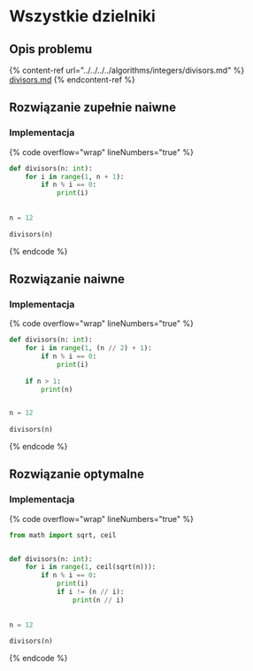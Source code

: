 # Wszystkie dzielniki

## Opis problemu

{% content-ref url="../../../../algorithms/integers/divisors.md" %}
[divisors.md](../../../../algorithms/integers/divisors.md)
{% endcontent-ref %}

## Rozwiązanie zupełnie naiwne

### Implementacja

{% code overflow="wrap" lineNumbers="true" %}
```python
def divisors(n: int):
    for i in range(1, n + 1):
        if n % i == 0:
            print(i)
 
 
n = 12
 
divisors(n)
```
{% endcode %}

## Rozwiązanie naiwne

### Implementacja

{% code overflow="wrap" lineNumbers="true" %}
```python
def divisors(n: int):
    for i in range(1, (n // 2) + 1):
        if n % i == 0:
            print(i)
 
    if n > 1:
        print(n)


n = 12
 
divisors(n)
```
{% endcode %}

## Rozwiązanie optymalne

### Implementacja

{% code overflow="wrap" lineNumbers="true" %}
```python
from math import sqrt, ceil


def divisors(n: int):
    for i in range(1, ceil(sqrt(n))):
        if n % i == 0:
            print(i)
            if i != (n // i):
                print(n // i)
 
 
n = 12
 
divisors(n)
```
{% endcode %}
